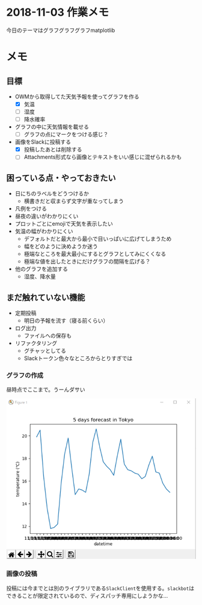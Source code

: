 # 2018-11-03 作業メモ

今日のテーマはグラフグラフグラフmatplotlib

# メモ

## 目標

- OWMから取得してた天気予報を使ってグラフを作る
    - [x] 気温
    - [ ] 湿度
    - [ ] 降水確率
- グラフの中に天気情報を載せる
    - [ ] グラフの点にマークをつける感じ？
- 画像をSlackに投稿する
    - [x] 投稿したあとは削除する
    - [ ] Attachments形式なら画像とテキストをいい感じに混ぜられるかも

## 困っている点・やっておきたい

- 日にちのラベルをどうつけるか
    - 横書きだと収まらず文字が重なってしまう
- 凡例をつける
- 昼夜の違いがわかりにくい
- プロットごとにemojiで天気を表示したい
- 気温の幅がわかりにくい
    - デフォルトだと最大から最小で目いっぱいに広げてしまうため
    - 幅をどのように決めようか迷う
    - 極端なところを最大最小にするとグラフとしてみにくくなる
    - 極端な値を出したときにだけグラフの間隔を広げる？
- 他のグラフを追加する
    - 湿度、降水量

## まだ触れていない機能

- 定期投稿
    - 明日の予報を流す（寝る前くらい）
- ログ出力
    - ファイルへの保存も
- リファクタリング
    - グチャッとしてる
    - Slackトークン色々なところからとりすぎでは

### グラフの作成

昼時点でここまで。うーんダサい

![](img/2018-11-03-11-50-42.png)

### 画像の投稿

投稿には今までとは別のライブラリである`SlackClient`を使用する。`slackbot`はできることが限定されているので、ディスパッチ専用にしようかな…






